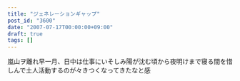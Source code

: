 ```yaml
---
title: "ジェネレーションギャップ"
post_id: "3600"
date: "2007-07-17T00:00:00+09:00"
draft: true
tags: []
---
```



嵐山ヲ離れ早一月、日中は仕事にいそしみ陽が沈む頃から夜明けまで寝る間を惜しんで土人活動するのが々きつくなってきたなと感
